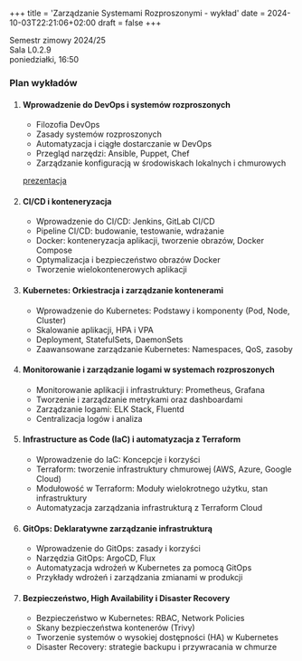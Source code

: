 +++
title = 'Zarządzanie Systemami Rozproszonymi - wykład'
date = 2024-10-03T22:21:06+02:00
draft = false
+++

Semestr zimowy 2024/25  
Sala L0.2.9  
poniedziałki, 16:50  

### Plan wykładów

1. #### Wprowadzenie do DevOps i systemów rozproszonych
   - Filozofia DevOps
   - Zasady systemów rozproszonych
   - Automatyzacja i ciągłe dostarczanie w DevOps
   - Przegląd narzędzi: Ansible, Puppet, Chef
   - Zarządzanie konfiguracją w środowiskach lokalnych i chmurowych  

   [prezentacja](/jwozniak/lectures/0-intro.pdf)  

2. #### CI/CD i konteneryzacja
   - Wprowadzenie do CI/CD: Jenkins, GitLab CI/CD
   - Pipeline CI/CD: budowanie, testowanie, wdrażanie
   - Docker: konteneryzacja aplikacji, tworzenie obrazów, Docker Compose
   - Optymalizacja i bezpieczeństwo obrazów Docker
   - Tworzenie wielokontenerowych aplikacji

3. #### Kubernetes: Orkiestracja i zarządzanie kontenerami
   - Wprowadzenie do Kubernetes: Podstawy i komponenty (Pod, Node, Cluster)
   - Skalowanie aplikacji, HPA i VPA
   - Deployment, StatefulSets, DaemonSets
   - Zaawansowane zarządzanie Kubernetes: Namespaces, QoS, zasoby

4. #### Monitorowanie i zarządzanie logami w systemach rozproszonych
   - Monitorowanie aplikacji i infrastruktury: Prometheus, Grafana
   - Tworzenie i zarządzanie metrykami oraz dashboardami
   - Zarządzanie logami: ELK Stack, Fluentd
   - Centralizacja logów i analiza

5. #### Infrastructure as Code (IaC) i automatyzacja z Terraform
   - Wprowadzenie do IaC: Koncepcje i korzyści
   - Terraform: tworzenie infrastruktury chmurowej (AWS, Azure, Google Cloud)
   - Modułowość w Terraform: Moduły wielokrotnego użytku, stan infrastruktury
   - Automatyzacja zarządzania infrastrukturą z Terraform Cloud

6. #### GitOps: Deklaratywne zarządzanie infrastrukturą
   - Wprowadzenie do GitOps: zasady i korzyści
   - Narzędzia GitOps: ArgoCD, Flux
   - Automatyzacja wdrożeń w Kubernetes za pomocą GitOps
   - Przykłady wdrożeń i zarządzania zmianami w produkcji

7. #### Bezpieczeństwo, High Availability i Disaster Recovery
   - Bezpieczeństwo w Kubernetes: RBAC, Network Policies
   - Skany bezpieczeństwa kontenerów (Trivy)
   - Tworzenie systemów o wysokiej dostępności (HA) w Kubernetes
   - Disaster Recovery: strategie backupu i przywracania w chmurze
